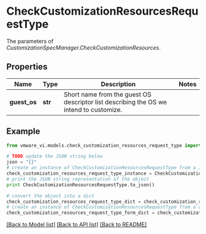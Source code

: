 # CheckCustomizationResourcesRequestType

The parameters of *CustomizationSpecManager.CheckCustomizationResources*. 

## Properties
Name | Type | Description | Notes
------------ | ------------- | ------------- | -------------
**guest_os** | **str** | Short name from the guest OS descriptor list describing the OS we intend to customize.  | 

## Example

```python
from vmware_vi.models.check_customization_resources_request_type import CheckCustomizationResourcesRequestType

# TODO update the JSON string below
json = "{}"
# create an instance of CheckCustomizationResourcesRequestType from a JSON string
check_customization_resources_request_type_instance = CheckCustomizationResourcesRequestType.from_json(json)
# print the JSON string representation of the object
print CheckCustomizationResourcesRequestType.to_json()

# convert the object into a dict
check_customization_resources_request_type_dict = check_customization_resources_request_type_instance.to_dict()
# create an instance of CheckCustomizationResourcesRequestType from a dict
check_customization_resources_request_type_form_dict = check_customization_resources_request_type.from_dict(check_customization_resources_request_type_dict)
```
[[Back to Model list]](../README.md#documentation-for-models) [[Back to API list]](../README.md#documentation-for-api-endpoints) [[Back to README]](../README.md)


